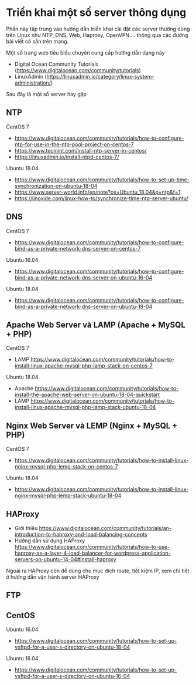 # Triển khai một số server thông dụng

Phần này tập trung vào hướng dẫn triển khai cài đặt các server thường dùng trên Linux như NTP, DNS, Web, Haproxy, OpenVPN.... thông qua các đường bài viết có sẵn trên mạng.

Một số trang web tiêu biểu chuyên cung cấp hướng dẫn dạng này
 - Digital Ocean Community Tutorials (https://www.digitalocean.com/community/tutorials)
 - LinuxAdmin (https://linuxadmin.io/category/linux-system-administration/)

Sau đây là một số server hay gặp

## NTP

CentOS 7
 - https://www.digitalocean.com/community/tutorials/how-to-configure-ntp-for-use-in-the-ntp-pool-project-on-centos-7
 - https://www.tecmint.com/install-ntp-server-in-centos/
 - https://linuxadmin.io/install-ntpd-centos-7/
 
Ubuntu 18.04
 - https://www.digitalocean.com/community/tutorials/how-to-set-up-time-synchronization-on-ubuntu-18-04
 - https://www.server-world.info/en/note?os=Ubuntu_18.04&p=ntp&f=1
 - https://linoxide.com/linux-how-to/synchronize-time-ntp-server-ubuntu/

## DNS

CentOS 7
 - https://www.digitalocean.com/community/tutorials/how-to-configure-bind-as-a-private-network-dns-server-on-centos-7
 
Ubuntu 16.04
 - https://www.digitalocean.com/community/tutorials/how-to-configure-bind-as-a-private-network-dns-server-on-ubuntu-16-04

Ubuntu 18.04
 - https://www.digitalocean.com/community/tutorials/how-to-configure-bind-as-a-private-network-dns-server-on-ubuntu-18-04
 
## Apache Web Server và LAMP (Apache + MySQL + PHP)

CentOS 7
 - LAMP https://www.digitalocean.com/community/tutorials/how-to-install-linux-apache-mysql-php-lamp-stack-on-centos-7

Ubuntu 18.04
 - Apache https://www.digitalocean.com/community/tutorials/how-to-install-the-apache-web-server-on-ubuntu-18-04-quickstart
 - LAMP https://www.digitalocean.com/community/tutorials/how-to-install-linux-apache-mysql-php-lamp-stack-ubuntu-18-04
 
## Nginx Web Server và LEMP (Nginx + MySQL + PHP)
 
CentOS 7
 - https://www.digitalocean.com/community/tutorials/how-to-install-linux-nginx-mysql-php-lemp-stack-on-centos-7
  
Ubuntu 18.04
 - https://www.digitalocean.com/community/tutorials/how-to-install-linux-nginx-mysql-php-lemp-stack-ubuntu-18-04

## HAProxy

 - Giới thiệu https://www.digitalocean.com/community/tutorials/an-introduction-to-haproxy-and-load-balancing-concepts
 - Hướng dẫn sử dụng HAProxy https://www.digitalocean.com/community/tutorials/how-to-use-haproxy-as-a-layer-4-load-balancer-for-wordpress-application-servers-on-ubuntu-14-04#install-haproxy

Ngoài ra HAProxy còn để dùng cho mục đích route, tiết kiệm IP, xem chi tiết ở hướng dẫn vận hành server HAProxy

## FTP

CentOS
 -
 
Ubuntu 16.04
 - https://www.digitalocean.com/community/tutorials/how-to-set-up-vsftpd-for-a-user-s-directory-on-ubuntu-18-04

Ubuntu 16.04
 - https://www.digitalocean.com/community/tutorials/how-to-set-up-vsftpd-for-a-user-s-directory-on-ubuntu-16-04
